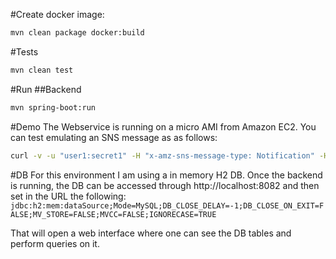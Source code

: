 #Create docker image:
```bash
mvn clean package docker:build
```


#Tests
```bash
mvn clean test
````

#Run
##Backend
```bash
mvn spring-boot:run
```

#Demo
The Webservice is running on a micro AMI from Amazon EC2. You can test emulating an SNS message as as follows:

```bash
curl -v -u "user1:secret1" -H "x-amz-sns-message-type: Notification" -H "Content-type: text/plain" -X POST -d '{"email":"aaa@example.com","name":"Didac","message":"This is a message sent by Merkel","timestamp":"2016-11-21T00:07:40"}' "http://54.201.95.75/notification"
```

#DB
For this environment I am using a in memory H2 DB. Once the backend is running, the DB can be accessed through http://localhost:8082 and then set in the URL the following:
`jdbc:h2:mem:dataSource;Mode=MySQL;DB_CLOSE_DELAY=-1;DB_CLOSE_ON_EXIT=FALSE;MV_STORE=FALSE;MVCC=FALSE;IGNORECASE=TRUE`

That will open a web interface where one can see the DB tables and perform queries on it.

